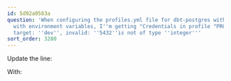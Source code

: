 ```yaml
---
id: 5d92a0583a
question: 'When configuring the profiles.yml file for dbt-postgres with jinja templates
  with environment variables, I''m getting "Credentials in profile "PROFILE_NAME",
  target: ''dev'', invalid: ''5432''is not of type ''integer'''
sort_order: 3280
---
```


Update the line:

With:

